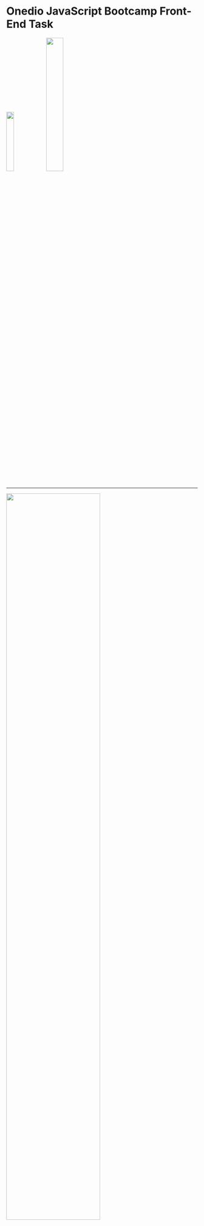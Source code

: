 # Onedio JavaScript Bootcamp Front-End Task

<section>
  <div>
    <img src="https://mir-s3-cdn-cf.behance.net/projects/404/260c9189566335.Y3JvcCw4MDgsNjMyLDIyOCww.jpeg" width="20%">
    <img src="https://www.freecodecamp.org/news/content/images/2021/06/Ekran-Resmi-2019-11-18-18.08.13.png" width="30%">
  </div>
</section>

<hr/>

<img src="https://i.hizliresim.com/ae6a99w.jpg" width="70%">

## How to run the project?

First, you must enter the following commands in the terminal in order:

### `npm install --force`

First, the specified command is written to the console and all the necessary libraries are installed. The reason why we use the "force" structure is for the strong installation of all libraries without getting stuck with device and internet problems.

### `npm start`

Runs the app in the development mode.\
Open [http://localhost:3000](http://localhost:3000) to view it in your browser.

The page will reload when you make changes.\
You may also see any lint errors in the console.

### `npm run build`

Builds the app for production to the `build` folder.\
It correctly bundles React in production mode and optimizes the build for the best performance.

The build is minified and the filenames include the hashes.\
Your app is ready to be deployed!

<hr/>

## The following libraries were used:

* heroicons/react": "^2.0.13
* testing-library/jest-dom": "^5.16.5
* testing-library/react": "^13.4.0
* testing-library/user-event": "^13.5.0
* react": "^18.2.0
* react-dom": "^18.2.0
* react-lazy-load-image-component": "^1.5.6
* react-scripts": "5.0.1
* web-vitals": "^2.1.4"

<hr/>

In this project, the "onedio-tech" task, which is the result of the Onedio JavaScript Bootcamp, has been developed. React infrastructure was used in the project.

The main tasks performed are as follows:
* The project was built with React and JavaScript programming language, which is one of the most widely used software packages of JavaScript.
* All characters can be listed on the main screen.
* The desired parameters can be filtered with the filtering buttons.
* With the “Show More” button, other cards can be added under a certain number of cards.
* In the writing of the codes, attention was paid to the simple and clean code principle.
* An explanation line has been added to the places that are not understood or have errors.

Other requested tasks are as follows:
* Care has been taken to have a mobile-friendly design.
* Checked multi-browser support by opening it in Chrome and Opera browsers
* Error management has been followed in the codes so that API and network errors can be displayed.
* In case of a problem in one of the APIs, the available parts of the page are working and are protected by "non-breaking pages" error management.
* In the README.md file, the installation and running stages of the project will be explained.
* Private repo named “onedio-tech” has been uploaded to GitHub platform.

What I did in the bonus episode:
* “Lazy load of images” method has been applied for uploading photos.
* The app has been deployed to the Netlify environment and is viewable.
* Care has been taken to make the design only with Tailwind CSS, without using CSS.

